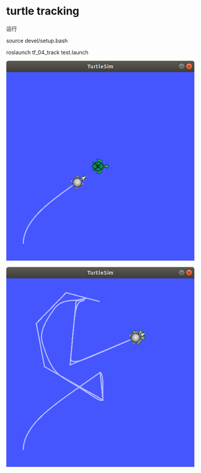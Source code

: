 # turtle tracking

运行 

source devel/setup.bash

roslaunch tf_04_track test.launch

![image](https://github.com/Rao-Kai/ROS_Learning/blob/main/tf%E5%9D%90%E6%A0%87%E5%8F%98%E6%8D%A2/images/turtke_track.png)

![image](https://github.com/Rao-Kai/ROS_Learning/blob/main/tf%E5%9D%90%E6%A0%87%E5%8F%98%E6%8D%A2/images/turtke_track_result.png)
